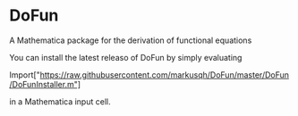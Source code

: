 # DoFun
A Mathematica package for the derivation of functional equations

You can install the latest releaso of DoFun by simply evaluating

Import["https://raw.githubusercontent.com/markusqh/DoFun/master/DoFun/DoFunInstaller.m"]

in a Mathematica input cell.
